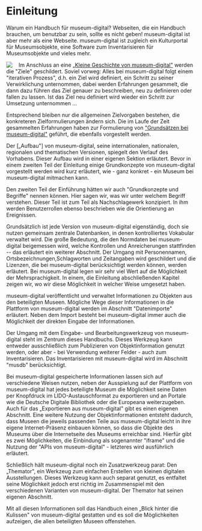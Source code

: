 # Einleitung

Warum ein Handbuch für museum-digital? Webseiten, die ein Handbuch brauchen, um benutzbar zu sein, sollte es nicht geben! museum-digital ist aber mehr als eine Webseite. museum-digital ist zugleich ein Kulturportal für Museumsobjekte, eine Software zum Inventarisieren für Museumsobjekte und vieles mehr.

<img src="../assets/chapter_1-0/001-000-taeglicheshandbuch.jpg" style="float: left; margin-right: 1.2em;" />

Im Anschluss an eine [„Kleine Geschichte von museum-digital"](Entstehung.md) werden die "Ziele" geschildert. Soviel vorweg: Alles bei museum-digital folgt einem "iterativen Prozess", d.h. ein Ziel wird definiert, ein Schritt zu seiner Verwirklichung unternommen, dabei werden Erfahrungen gesammelt, die dann dazu führen das Ziel genauer zu beschreiben, neu zu definieren oder fallen zu lassen. Ist das Ziel neu definiert wird wieder ein Schritt zur Umsetzung unternommen ...

Entsprechend bleiben nur die allgemeinen Zielvorgaben bestehen, die konkreteren Zielformulierungen ändern sich. Die im Laufe der Zeit gesammelten Erfahrungen haben zur Formulierung von ["Grundsätzen bei museum-digital"](./Ziele-und-Grundsaetze.md) geführt, die ebenfalls vorgestellt werden.

Der [„Aufbau"] von museum-digital, seine internationalen, nationalen, regionalen und thematischen Versionen, spiegelt den Verlauf des Vorhabens. Dieser Aufbau wird in einer eigenen Sektion erläutert. Bevor in einem zweiten Teil der Einleitung einige Grundkonzepte von museum-digital vorgestellt werden wird kurz erläutert, wie - ganz konkret - ein Museum bei museum-digital mitmachen kann.

Den zweiten Teil der Einführung hätten wir auch "Grundkonzepte und Begriffe" nennen können. Hier sagen wir, was wir unter welchem Begriff verstehen. Dieser Teil ist zum Teil als Nachschlagewerk konzipiert. In ihm werden Benutzerrollen ebenso beschrieben wie die Orientierung an Ereignissen.

Grundsätzlich ist jede Version von museum-digital eigenständig, doch sie nutzen gemeinsam zentrale Datenbanken, in denen kontrolliertes Vokabular verwaltet wird. Die große Bedeutung, die den Normdaten bei museum-digital beigemessen wird, welche Kontrollen und Anreicherungen stattfinden -- das erläutert ein weiterer Abschnitt. Der Umgang mit Personennamen, Ortsbezeichnungen,Schlagworten und Zeitangaben wird geschildert und die Lizenzen, die bei museum-digital berücksichtigt werden können, werden erläutert. Bei museum-digital legen wir sehr viel Wert auf die Möglichkeit der Mehrsprachigkeit. In einem, die Einleitung abschließenden Kapitel zeigen wir, wo wir diese Möglichkeit in welcher Weise umgesetzt haben.

museum-digital veröffentlicht und verwaltet Informationen zu Objekten aus den beteiligten Museen. Mögliche Wege dieser Informationen in die Plattform von museum-digital werden im Abschnitt "Datenimporte" erläutert. Neben dem Import besteht bei museum-digital immer auch die Möglichkeit der direkten Eingabe der Informationen.

Der Umgang mit dem Eingabe- und Bearbeitungswerkzeug von museum-digital steht im Zentrum dieses Handbuchs. Dieses Werkzeug kann entweder ausschließlich zum Publizieren von Objektinformation genutzt werden, oder aber - bei Verwendung weiterer Felder - auch zum Inventarisieren. Das Inventarisieren mit museum-digital wird im Abschnitt "musdb" berücksichtigt.

Bei museum-digital gespeicherte Informationen lassen sich auf verschiedene Weisen nutzen, neben der Ausspielung auf der Plattform von museum-digital hat jedes beteiligte Museum die Möglichkeit seine Daten per Knopfdruck im LIDO-Austauschformat zu exportieren und an Portale wie die Deutsche Digitale Bibliothek oder die Europeana weiterzugeben. Auch für das „Exportieren aus museum-digital" gibt es einen eigenen Abschnitt. Eine weitere Nutzung der Objektinformationen entsteht dadurch, dass Museen die jeweils passenden Teile aus museum-digital leicht in ihre eigene Internet-Präsenz einbauen können, so dass die Objekte des Museums über die Internetseite des Museums erreichbar sind. Hierfür gibt es zwei Möglichkeiten, die Einbindung als sogenannter "iframe" und die Nutzung der "APIs von museum-digital" - letzteres wird ausführlich erläutert.

Schließlich hält museum-digital noch ein Zusatzwerkzeug parat: Den „Themator", ein Werkzeug zum einfachen Erstellen von kleinen digitalen Ausstellungen. Dieses Werkzeug kann auch separat genutzt, es entfaltet seine Möglichkeit jedoch erst richtig im Zusammenspiel mit den verschiedenen Varianten von museum-digital. Der Themator hat seinen eigenen Abschnitt.

Mit all diesen Informationen soll das Handbuch einen „Blick hinter die Kulissen" von museum-digital gestatten und es soll die Möglichkeiten aufzeigen, die allen beteiligten Museen offenstehen.